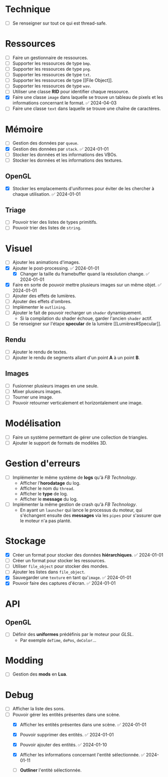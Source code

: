 
# Technique
- [ ] Se renseigner sur tout ce qui est thread-safe.

# Ressources
- [ ] Faire un gestionnaire de ressources.
- [ ] Supporter les ressources de type `bmp`.
- [ ] Supporter les ressources de type `png`.
- [ ] Supporter les ressources de type `txt`.
- [ ] Supporter les ressources de type [[File Object]].
- [ ] Supporter les ressources de type `wav`.
- [ ] Utiliser une classe **RID** pour identifier chaque ressource.
- [x] Faire une classe `image` dans laquelle se trouve un tableau de pixels et les informations concernant le format. ✅ 2024-04-03
- [ ] Faire une classe `text` dans laquelle se trouve une chaîne de caractères.

# Mémoire
- [ ] Gestion des données par `queue`.
- [x] Gestion des données par `stack`. ✅ 2024-01-01
- [ ] Stocker les données et les informations des VBOs.
- [ ] Stocker les données et les informations des textures.

## OpenGL
- [x] Stocker les emplacements d'uniformes pour éviter de les chercher à chaque utilisation. ✅ 2024-01-01

## Triage
- [ ] Pouvoir trier des listes de types primitifs.
- [ ] Pouvoir trier des listes de `string`.

# Visuel
- [ ] Ajouter les animations d'images.
- [x] Ajouter le post-processing. ✅ 2024-01-01
	- [x] Changer la taille du framebuffer quand la résolution change. ✅ 2024-01-01
- [x] Faire en sorte de pouvoir mettre plusieurs images sur un même objet. ✅ 2024-01-01
- [ ] Ajouter des effets de lumières.
- [ ] Ajouter des effets d'ombres.
- [ ] Implémenter le `outlining`.
- [ ] Ajouter le fait de pouvoir recharger un `shader` dynamiquement.
	- Si la compilation du shader échoue, garder l'ancien `shader` actif.
- [ ] Se renseigner sur l'étape **specular** de la lumière [[Lumières#Specular]].

## Rendu
- [ ] Ajouter le rendu de textes.
- [ ] Ajouter le rendu de segments allant d'un point **A** à un point **B**.

## Images
- [ ] Fusionner plusieurs images en une seule.
- [ ] Mixer plusieurs images.
- [ ] Tourner une image.
- [ ] Pouvoir retourner verticalement et horizontalement une image.

# Modélisation
- [ ] Faire un système permettant de gérer une collection de triangles.
- [ ] Ajouter le support de formats de modèles 3D.

# Gestion d'erreurs
- [ ] Implémenter le même système de **logs** qu'à *FB Technology*.
	- Afficher l'**horodatage** du log.
	- Afficher le nom du `thread`.
	- Afficher le **type** de log.
	- Afficher le **message** du log.
- [ ] Implémenter la même gestion de crash qu'à *FB Technology*.
	- En ayant un `launcher` qui lance le processus du moteur, qui s'échangent ensuite des **messages** via les `pipes` pour s'assurer que le moteur n'a pas planté.

# Stockage
- [x] Créer un format pour stocker des données **hiérarchiques**. ✅ 2024-01-01
- [ ] Créer un format pour stocker les ressources.
- [ ] Utiliser `file_object` pour stocker des mondes.
- [ ] Ajouter les listes dans `file_object`.
- [x] Sauvegarder une `texture` en tant qu'`image`. ✅ 2024-01-01
- [x] Pouvoir faire des captures d'écran. ✅ 2024-01-01

# API
## OpenGL
- [ ] Définir des **uniformes** prédéfinis par le moteur pour *GLSL*.
	- Par exemple `deTime`, `dePos`, `deColor`...

# Modding
- [ ] Gestion des **mods** en **Lua**.

# Debug
- [ ] Afficher la liste des sons.
- [ ] Pouvoir gérer les entités présentes dans une scène.
	- [x] Afficher les entités présentes dans une scène. ✅ 2024-01-01
	- [x] Pouvoir supprimer des entités. ✅ 2024-01-01
	- [x] Pouvoir ajouter des entités. ✅ 2024-01-10
	- [x] Afficher les informations concernant l'entité sélectionnée. ✅ 2024-01-11
	- [ ] **Outliner** l'entité sélectionnée.

